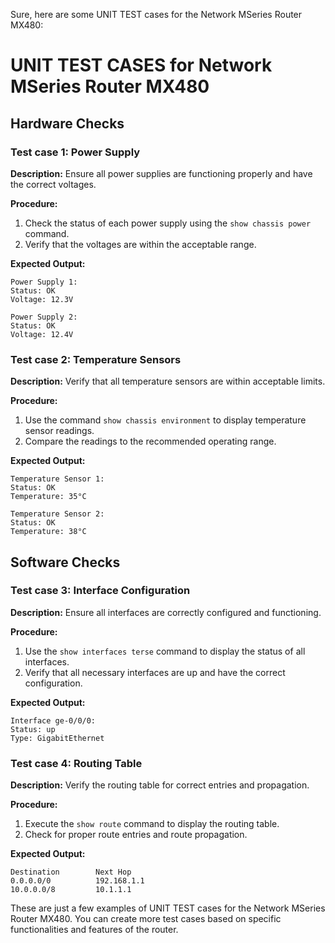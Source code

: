 

Sure, here are some UNIT TEST cases for the Network MSeries Router MX480:

# UNIT TEST CASES for Network MSeries Router MX480

## Hardware Checks

### Test case 1: Power Supply
**Description:** Ensure all power supplies are functioning properly and have the correct voltages.

**Procedure:**
   1. Check the status of each power supply using the `show chassis power` command.
   2. Verify that the voltages are within the acceptable range.

**Expected Output:**
```
Power Supply 1:
Status: OK
Voltage: 12.3V

Power Supply 2:
Status: OK
Voltage: 12.4V
```

### Test case 2: Temperature Sensors
**Description:** Verify that all temperature sensors are within acceptable limits.

**Procedure:**
   1. Use the command `show chassis environment` to display temperature sensor readings.
   2. Compare the readings to the recommended operating range.

**Expected Output:**
```
Temperature Sensor 1:
Status: OK
Temperature: 35°C

Temperature Sensor 2:
Status: OK
Temperature: 38°C
```

## Software Checks

### Test case 3: Interface Configuration
**Description:** Ensure all interfaces are correctly configured and functioning.

**Procedure:**
   1. Use the `show interfaces terse` command to display the status of all interfaces.
   2. Verify that all necessary interfaces are up and have the correct configuration.

**Expected Output:**
```
Interface ge-0/0/0:
Status: up
Type: GigabitEthernet
```

### Test case 4: Routing Table
**Description:** Verify the routing table for correct entries and propagation.

**Procedure:**
   1. Execute the `show route` command to display the routing table.
   2. Check for proper route entries and route propagation.

**Expected Output:**
```
Destination        Next Hop
0.0.0.0/0          192.168.1.1
10.0.0.0/8         10.1.1.1
```

These are just a few examples of UNIT TEST cases for the Network MSeries Router MX480. You can create more test cases based on specific functionalities and features of the router.
